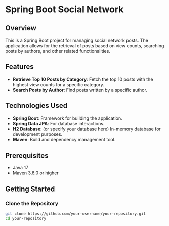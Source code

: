 # Spring Boot Social Network

## Overview

This is a Spring Boot project for managing social network posts. The application allows for the retrieval of posts based on view counts, searching posts by authors, and other related functionalities.

## Features

- **Retrieve Top 10 Posts by Category**: Fetch the top 10 posts with the highest view counts for a specific category.
- **Search Posts by Author**: Find posts written by a specific author.

## Technologies Used

- **Spring Boot**: Framework for building the application.
- **Spring Data JPA**: For database interactions.
- **H2 Database**: (or specify your database here) In-memory database for development purposes.
- **Maven**: Build and dependency management tool.

## Prerequisites

- Java 17
- Maven 3.6.0 or higher

## Getting Started

### Clone the Repository

```bash
git clone https://github.com/your-username/your-repository.git
cd your-repository
